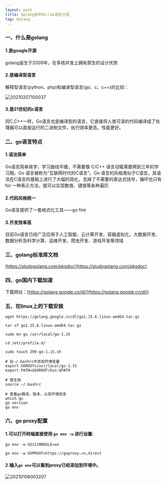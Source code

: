 ```yaml
---
layout: post
title: Golang系列01丨Go语言介绍
tag: Golang
---
```


### 一、什么是golang

#### 1.是google开源
  
  golang诞生于2009年，在多核并发上拥有原生的设计优势

#### 2.是编译型语言

解释型语言(python、php)和编译型语言(go、c、c++)的比较：

![20210207100037](https://cdn.jsdelivr.net/gh/luckykang/picture_bed/blogs_images/20210207100037.png)

#### 3.是21世纪的c语言
  
同C,C++一样，Go语言也是编译型的语言，它直接将人类可读的代码编译成了处理器可以直接运行的二进制文件，执行效率更高，性能更好。

### 二、go语言特点
#### 1.语法简单
  
Go语言简单易学，学习曲线平缓，不需要像 C/C++ 语言动辄需要两到三年的学习期。Go 语言被称为“互联网时代的C语言”。Go 语言的风格类似于C语言。其语法在C语言的基础上进行了大幅的简化，去掉了不需要的表达式括号，循环也只有 for 一种表示方法，就可以实现数值、键值等各种遍历

#### 2.代码风格统一
  
Go语言提供了一套格式化工具——go fmt

#### 3.开发效率高
  
  目前Go语言已经⼴泛应用于人工智能、云计算开发、容器虚拟化、⼤数据开发、数据分析及科学计算、运维开发、爬虫开发、游戏开发等领域

### 三、golang标准库文档

[https://studygolang.com/pkgdoc](https://studygolang.com/pkgdoc)

### 四、go国内下载加速

下载网址：[https://golang.google.cn/dl/](https://golang.google.cn/dl/)

### 五、在linux上的下载安装

    wget https://golang.google.cn/dl/go1.15.6.linux-amd64.tar.gz

    tar xf go1.15.6.linux-amd64.tar.gz

    sudo mv go /usr/local/go-1.15

    cd /etc/profile.d/

    sudo touch Z99-go-1.15.sh    

    # 在~/.bashrc中添加环境变量
    export GOROOT=/usr/local/go-1.15
    export PATH=$GOROOT/bin:$PATH

    # 使生效
    source ~/.bashrc

    # 查看go路径，版本，以及环境信息
    which go 
    go version
    go env

### 六、go proxy配置

#### 1.可以打开终端直接使用 `go env -w` 进行设置:

    go env -w GO111MODULE=on

    go env -w GOPROXY=https://goproxy.cn,direct

#### 2.输入`go env`可以看到proxy已经添加到环境中。

![20210106003207](https://cdn.jsdelivr.net/gh/luckykang/picture_bed/blogs_images/20210106003207.png)